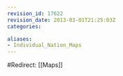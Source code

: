 ```yaml
---
revision_id: 17622
revision_date: 2013-03-01T21:25:03Z
categories:

aliases:
- Individual_Nation_Maps
---
```


#Redirect: [[Maps]]